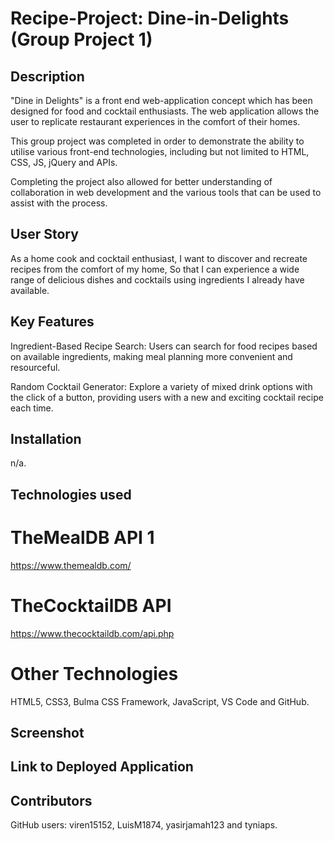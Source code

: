 # Recipe-Project: Dine-in-Delights (Group Project 1)

## Description
"Dine in Delights" is a front end web-application concept which has been designed for food and cocktail enthusiasts. The web application allows the user to replicate restaurant experiences in the comfort of their homes.

This group project was completed in order to demonstrate the ability to utilise various front-end technologies, including but not limited to HTML, CSS, JS, jQuery and APIs.

Completing the project also allowed for better understanding of collaboration in web development and the various tools that can be used to assist with the process.

## User Story
As a home cook and cocktail enthusiast,
I want to discover and recreate recipes from the comfort of my home,
So that I can experience a wide range of delicious dishes and cocktails using ingredients I already have available.

## Key Features
Ingredient-Based Recipe Search: Users can search for food recipes based on available ingredients, making meal planning more convenient and resourceful.

Random Cocktail Generator: Explore a variety of mixed drink options with the click of a button, providing users with a new and exciting cocktail recipe each time.

## Installation
n/a.

## Technologies used

# TheMealDB API 1
https://www.themealdb.com/

# TheCocktailDB API
https://www.thecocktaildb.com/api.php

# Other Technologies
HTML5, CSS3, Bulma CSS Framework, JavaScript, VS Code and GitHub.


## Screenshot


## Link to Deployed Application


## Contributors
GitHub users: viren15152, LuisM1874, yasirjamah123 and tyniaps.





